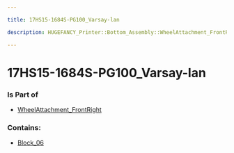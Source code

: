 ```yaml
---

title: 17HS15-1684S-PG100_Varsay-lan

description: HUGEFANCY_Printer::Bottom_Assembly::WheelAttachment_FrontRight::17HS15-1684S-PG100_Varsay-lan

---
```

# 17HS15-1684S-PG100_Varsay-lan
<script>
    var geoarray = '{"Block_06": {}}';
</script>
<script>
    var basepath = '/assets/HUGEFANCY_Printer/Bottom_Assembly/WheelAttachment_FrontRight/17HS15-1684S-PG100_Varsay-lan/';
</script>
<link rel="stylesheet" href="/css/container.css">

<div id="container"></div>

<!-- these are the required scripts for the three.js scene -->
<script src="/lib/three.min.js"></script>
<script src="/lib/OrbitControls.js"></script>
<script src="/lib/RectAreaLightUniformsLib.js"></script>
<!-- this is your app's lib file -->
<script src="/lib/triceratops_app.js"></script>
### Is Part of
- [WheelAttachment_FrontRight](../WheelAttachment_FrontRight)  

### Contains:
- [Block_06](./17HS15-1684S-PG100_Varsay-lan/Block_06)

